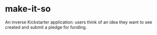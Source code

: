 # make-it-so

An inverse Kickstarter application: users think of an idea they want to see created and submit a pledge for funding.